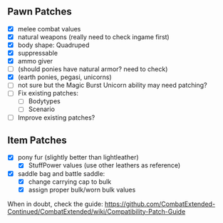 ## Pawn Patches

- [x] melee combat values
- [x] natural weapons (really need to check ingame first)
- [x] body shape: Quadruped
- [x] suppressable
- [x] ammo giver
- [ ] (should ponies have natural armor? need to check)
- [x] (earth ponies, pegasi, unicorns)
- [ ] not sure but the Magic Burst Unicorn ability may need patching?
- [ ] Fix existing patches:
	- [ ] Bodytypes
	- [ ] Scenario
- [ ] Improve existing patches?

## Item Patches

- [x] pony fur (slightly better than lightleather)
	- [x] StuffPower values (use other leathers as reference)
- [x] saddle bag and battle saddle:
	- [x] change carrying cap to bulk
	- [x] assign proper bulk/worn bulk values

When in doubt, check the guide:
https://github.com/CombatExtended-Continued/CombatExtended/wiki/Compatibility-Patch-Guide
